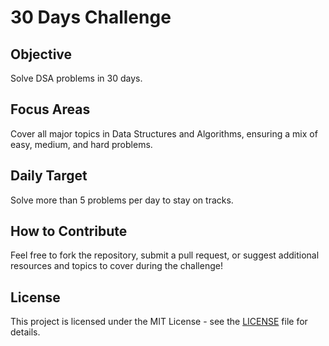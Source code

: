 # 30 Days Challenge

## Objective
Solve DSA problems in 30 days.

## Focus Areas
Cover all major topics in Data Structures and Algorithms, ensuring a mix of easy, medium, and hard problems.

## Daily Target
Solve more than 5 problems per day to stay on tracks.

## How to Contribute
Feel free to fork the repository, submit a pull request, or suggest additional resources and topics to cover during the challenge!

## License
This project is licensed under the MIT License - see the [LICENSE](LICENSE) file for details.

